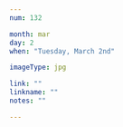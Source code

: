 ```yaml
---
num: 132

month: mar
day: 2
when: "Tuesday, March 2nd"

imageType: jpg

link: ""
linkname: ""
notes: ""

---
```


